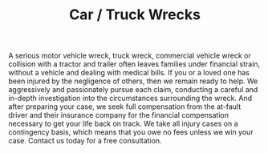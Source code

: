 ---
title: Car / Truck Wrecks
meta_description:
weight: 10
icon: car-burst
hide_from_subnav: false
description: >
  When a crash turns your life upside down, you need someone who understands what's really at stake. We help good people get back on their feet and back to the life they love - fighting insurance companies who try to push you around or pressure you into settling for less.
lead:
body: >-
  A serious motor vehicle wreck, truck wreck, commercial vehicle wreck or collision with a tractor and trailer often leaves families under financial strain, without a vehicle and dealing with medical bills. If you or a loved one has been injured by the negligence of others, then we remain ready to help. We aggressively and passionately pursue each claim, conducting a careful and in-depth investigation into the circumstances surrounding the wreck. And after preparing your case, we seek full compensation from the at-fault driver and their insurance company for the financial compensation necessary to get your life back on track. We take all injury cases on a contingency basis, which means that you owe no fees unless we win your case. Contact us today for a free consultation.
type: practice-areas
---